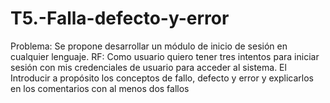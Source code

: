 # T5.-Falla-defecto-y-error
Problema: Se propone desarrollar un módulo de inicio de sesión en cualquier lenguaje.  RF: Como usuario quiero tener tres intentos para iniciar sesión con mis credenciales de usuario para acceder al sistema.  El Introducir a propósito los conceptos de fallo, defecto y error y explicarlos en los comentarios con al menos dos fallos
